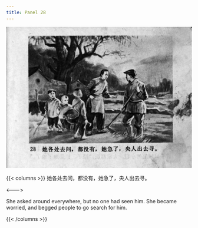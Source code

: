 ```yaml
---
title: Panel 28
---
```


![zhufu panel](./../../../images/zhufu/seifert0772_zf_0033_028.jpg)

{{< columns >}}
 她各处去问，都没有，她急了，央人出去寻。

<--->

She asked around everywhere, but no one had seen him. She became worried, and begged people to go search for him.

{{< /columns >}}